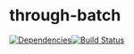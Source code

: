# through-batch

[![Dependencies](https://img.shields.io/david/trygve-lie/through-batch.svg?style=flat-square)](https://david-dm.org/trygve-lie/through-batch)[![Build Status](http://img.shields.io/travis/trygve-lie/through-batch/master.svg?style=flat-square)](https://travis-ci.org/trygve-lie/through-batch)
